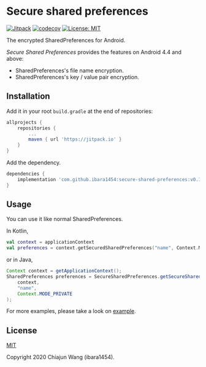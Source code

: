 # Secure shared preferences

[![Jitpack](https://jitpack.io/v/ibara1454/secure-shared-preferences.svg)](https://jitpack.io/#ibara1454/secure-shared-preferences)
[![codecov](https://codecov.io/gh/ibara1454/secure-shared-preferences/branch/master/graph/badge.svg)](https://codecov.io/gh/ibara1454/secure-shared-preferences)
[![License: MIT](https://img.shields.io/badge/License-MIT-blue.svg)](https://opensource.org/licenses/MIT)

The encrypted SharedPreferences for Android.

*Secure Shared Preferences* provides the features on Android 4.4 and above:

- SharedPreferences's file name encryption.
- SharedPreferences's key / value pair encryption.

## Installation

Add it in your root `build.gradle` at the end of repositories:

```groovy
allprojects {
    repositories {
        ...
        maven { url 'https://jitpack.io' }
    }
}
```

Add the dependency.

```groovy
dependencies {
    implementation 'com.github.ibara1454:secure-shared-preferences:v0.1.1'
}
```

## Usage

You can use it like normal SharedPreferences.

In Kotlin,

```kotlin
val context = applicationContext
val preferences = context.getSecuredSharedPreferences("name", Context.MODE_PRIVATE)
```

or in Java,

```java
Context context = getApplicationContext();
SharedPreferences preferences = SecureSharedPreferences.getSecureSharedPreferences(
    context,
    "name",
    Context.MODE_PRIVATE
);
```

For more examples, please take a look on [example](https://github.com/ibara1454/secure-shared-preferences/tree/master/app/src/main/java/com/github/ibara1454/sample).

## License

[MIT](LICENSE)

Copyright 2020 Chiajun Wang (ibara1454).

